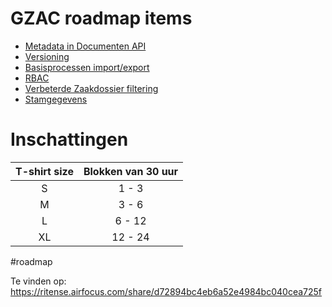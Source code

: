 # GZAC roadmap items

- [Metadata in Documenten API](metadata-in-documenten-api/README.md)  
- [Versioning](versioning/README.md)  
- [Basisprocessen import/export](basisprocessen-import-export/README.md)  
- [RBAC](role-based-access-control/README.md)  
- [Verbeterde Zaakdossier filtering](verbeterde-Zaakdossier-filtering/README.md)
- [Stamgegevens](stamgegevens/README.md)

# Inschattingen
| T-shirt size | Blokken van 30 uur |
| :---: | :---: |
| S | 1 - 3 |
| M | 3 - 6 |
| L | 6 - 12 |
| XL | 12 - 24 |

#roadmap 

Te vinden op: https://ritense.airfocus.com/share/d72894bc4eb6a52e4984bc040cea725f
